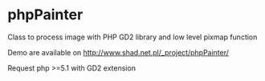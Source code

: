 phpPainter
==========

Class to process image with PHP GD2 library and low level pixmap function

Demo are available on http://www.shad.net.pl/_project/phpPainter/

Request php >=5.1 with GD2 extension

